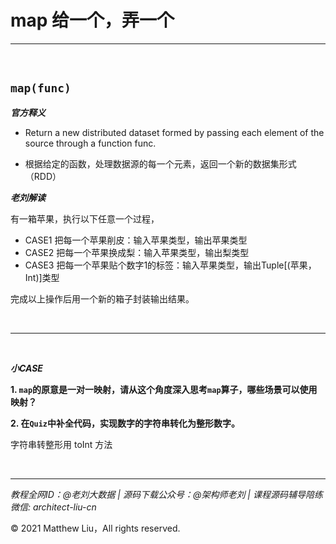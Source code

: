 # map 给一个，弄一个

---

<br>

## `map(func)`

**_官方释义_**

- Return a new distributed dataset formed by passing each element of the source through a function func.

<div class="hint">

- 根据给定的函数，处理数据源的每一个元素，返回一个新的数据集形式（RDD）

</div>

**_老刘解读_**

有一箱苹果，执行以下任意一个过程，

- CASE1 把每一个苹果削皮：输入苹果类型，输出苹果类型
- CASE2 把每一个苹果换成梨：输入苹果类型，输出梨类型
- CASE3 把每一个苹果贴个数字1的标签：输入苹果类型，输出Tuple[(苹果，Int)]类型

完成以上操作后用一个新的箱子封装输出结果。

<br>

---

<br>

**_小CASE_**

**1. `map`的原意是一对一映射，请从这个角度深入思考`map`算子，哪些场景可以使用映射？**

**2. 在`Quiz`中补全代码，实现数字的字符串转化为整形数字。**

<div class="hint">

字符串转整形用 toInt 方法

</div>

<br>

---

_教程全网ID：@老刘大数据 | 源码下载公众号：@架构师老刘 | 课程源码辅导陪练微信: architect-liu-cn_

© 2021 Matthew Liu，All rights reserved. 